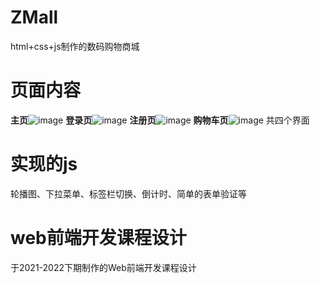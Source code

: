 # ZMall
html+css+js制作的数码购物商城 
# 页面内容
**主页**![image](https://github.com/Mr-weekend/ZMall-run/blob/1056383da9bdb7da4dde3c1a375ec71931300edb/%E4%B8%BB%E9%A1%B5.png)
**登录页**![image](https://github.com/Mr-weekend/ZMall-run/blob/1056383da9bdb7da4dde3c1a375ec71931300edb/%E7%99%BB%E5%BD%95%E9%A1%B5.png)
**注册页**![image](https://github.com/Mr-weekend/ZMall-run/blob/1056383da9bdb7da4dde3c1a375ec71931300edb/%E6%B3%A8%E5%86%8C%E9%A1%B5.png)
**购物车页**![image](https://github.com/Mr-weekend/ZMall-run/blob/1056383da9bdb7da4dde3c1a375ec71931300edb/%E8%B4%AD%E7%89%A9%E8%BD%A6%E9%A1%B5.png)
共四个界面
# 实现的js
轮播图、下拉菜单、标签栏切换、倒计时、简单的表单验证等
# web前端开发课程设计
于2021-2022下期制作的Web前端开发课程设计
